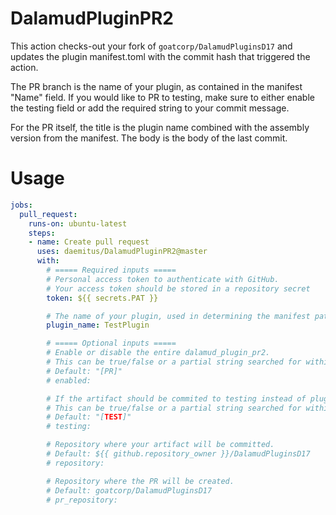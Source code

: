 # DalamudPluginPR2

This action checks-out your fork of `goatcorp/DalamudPluginsD17` and updates the plugin manifest.toml with the commit hash that triggered the action.

The PR branch is the name of your plugin, as contained in the manifest "Name" field. If you would like to PR to testing, make sure to either enable the testing field or add the required string to your commit message.

For the PR itself, the title is the plugin name combined with the assembly version from the manifest. The body is the body of the last commit.

# Usage
```yaml
jobs:
  pull_request:
    runs-on: ubuntu-latest
    steps:
    - name: Create pull request
      uses: daemitus/DalamudPluginPR2@master
      with:
        # ===== Required inputs =====
        # Personal access token to authenticate with GitHub.
        # Your access token should be stored in a repository secret
        token: ${{ secrets.PAT }}

        # The name of your plugin, used in determining the manifest path.
        plugin_name: TestPlugin

        # ===== Optional inputs =====
        # Enable or disable the entire dalamud_plugin_pr2.
        # This can be true/false or a partial string searched for within the commit message.
        # Default: "[PR]"
        # enabled:

        # If the artifact should be commited to testing instead of plugins.
        # This can be true/false or a partial string searched for within the commit message.
        # Default: "[TEST]"
        # testing:

        # Repository where your artifact will be committed.
        # Default: ${{ github.repository_owner }}/DalamudPluginsD17
        # repository:

        # Repository where the PR will be created.
        # Default: goatcorp/DalamudPluginsD17
        # pr_repository:
```

